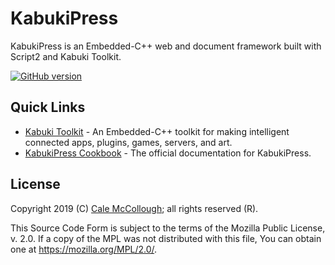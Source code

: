 # KabukiPress

KabukiPress is an Embedded-C++ web and document framework built with Script2 and Kabuki Toolkit.

[![GitHub version](https://badge.fury.io/gh/kabuki-starship%2Fkabukipress.svg)](https://badge.fury.io/gh/kabuki-starship%2Fkabukipress)

## Quick Links

* [Kabuki Toolkit](https://github.com/kabuki-starship/kabuki.toolkit) - An Embedded-C++ toolkit for making intelligent connected apps, plugins, games, servers, and art.
* [KabukiPress Cookbook](https://github.com/kabuki-starship/kabukipress.cookbook) - The official documentation for KabukiPress.

## License

Copyright 2019 (C) [Cale McCollough](https://calemccollough.github.io); all rights reserved (R).

This Source Code Form is subject to the terms of the Mozilla Public License, v. 2.0. If a copy of the MPL was not distributed with this file, You can obtain one at <https://mozilla.org/MPL/2.0/>.
